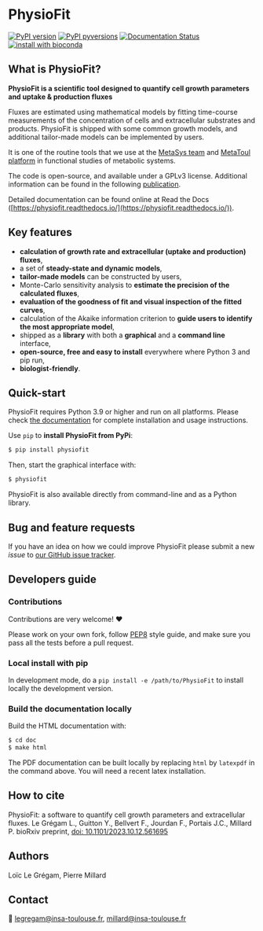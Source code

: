 # PhysioFit

[![PyPI version](https://badge.fury.io/py/physiofit.svg)](https://badge.fury.io/py/physiofit)
[![PyPI pyversions](https://img.shields.io/pypi/pyversions/physiofit.svg)](https://pypi.python.org/pypi/physiofit/)
[![Documentation Status](https://readthedocs.org/projects/physiofit/badge/?version=latest)](http://physiofit.readthedocs.io/?badge=latest)
[![install with bioconda](https://img.shields.io/badge/install%20with-bioconda-brightgreen.svg?style=flat)](http://bioconda.github.io/recipes/physiofit/README.html)


## What is PhysioFit?
**PhysioFit is a scientific tool designed to quantify cell growth parameters and uptake & production fluxes**

Fluxes are estimated using mathematical models by fitting time-course measurements of the concentration of
cells and extracellular substrates and products. PhysioFit is shipped with some common growth models, and
additional tailor-made models can be implemented by users.

It is one of the routine tools that we use at the [MetaSys team](https://www.toulouse-biotechnology-institute.fr/en/poles/equipe-metasys/) 
and [MetaToul platform](https://www.metabohub.fr/home.html) in functional studies of metabolic systems.

The code is open-source, and available under a GPLv3 license. Additional information can be found in the following 
[publication](https://doi.org/10.1101/2023.10.12.561695).

Detailed documentation can be found online at Read the Docs 
([https://physiofit.readthedocs.io/](https://physiofit.readthedocs.io/)).

## Key features

   * **calculation of growth rate and extracellular (uptake and production) fluxes**,
   * a set of **steady-state and dynamic models**,
   * **tailor-made models** can be constructed by users,
   * Monte-Carlo sensitivity analysis to **estimate the precision of the calculated fluxes**,
   * **evaluation of the goodness of fit and visual inspection of the fitted curves**,
   * calculation of the Akaike information criterion to **guide users to identify the most appropriate model**,
   * shipped as a **library** with both a **graphical** and a **command line** interface,
   * **open-source, free and easy to install** everywhere where Python 3 and pip run,
   * **biologist-friendly**.


## Quick-start
PhysioFit requires Python 3.9 or higher and run on all platforms.
Please check [the documentation](https://physiofit.readthedocs.io/en/latest/quickstart.html) for complete
installation and usage instructions.

Use `pip` to **install PhysioFit from PyPi**:

```bash
$ pip install physiofit
```

Then, start the graphical interface with:

```bash
$ physiofit
```

PhysioFit is also available directly from command-line and as a Python library.

## Bug and feature requests
If you have an idea on how we could improve PhysioFit please submit a new *issue*
to [our GitHub issue tracker](https://github.com/MetaSys-LISBP/PhysioFit/issues).


## Developers guide
### Contributions
Contributions are very welcome! :heart:

Please work on your own fork,
follow [PEP8](https://www.python.org/dev/peps/pep-0008/) style guide,
and make sure you pass all the tests before a pull request.

### Local install with pip
In development mode, do a `pip install -e /path/to/PhysioFit` to install
locally the development version.

### Build the documentation locally
Build the HTML documentation with:

```bash
$ cd doc
$ make html
```

The PDF documentation can be built locally by replacing `html` by `latexpdf`
in the command above. You will need a recent latex installation.

## How to cite
PhysioFit: a software to quantify cell growth parameters and extracellular fluxes.
Le Grégam L., Guitton Y., Bellvert F., Jourdan F., Portais J.C., Millard P.
bioRxiv preprint, [doi: 10.1101/2023.10.12.561695](https://doi.org/10.1101/2023.10.12.561695)

## Authors
Loïc Le Grégam, Pierre Millard

## Contact
:email: legregam@insa-toulouse.fr, millard@insa-toulouse.fr
